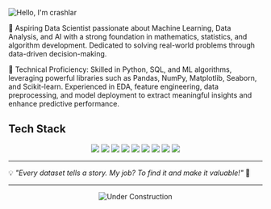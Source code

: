 ![Hello, I'm crashlar](https://capsule-render.vercel.app/api?type=waving&color=gradient&text=Hello,+I'm+crashlar!&height=100&section=header)

🔹 Aspiring Data Scientist passionate about Machine Learning, Data Analysis, and AI with a strong foundation in mathematics, statistics, and algorithm development. Dedicated to solving real-world problems through data-driven decision-making.

🔹 Technical Proficiency: Skilled in Python, SQL, and ML algorithms, leveraging powerful libraries such as Pandas, NumPy, Matplotlib, Seaborn, and Scikit-learn. Experienced in EDA, feature engineering, data preprocessing, and model deployment to extract meaningful insights and enhance predictive performance.

##  Tech Stack  
<div align="center">  
<img src="https://img.shields.io/badge/Python-3776AB?style=for-the-badge&logo=python&logoColor=white"/>  
<img src="https://img.shields.io/badge/SQL-4479A1?style=for-the-badge&logo=postgresql&logoColor=white"/>  
<img src="https://img.shields.io/badge/Pandas-150458?style=for-the-badge&logo=pandas&logoColor=white"/>  
<img src="https://img.shields.io/badge/Scikit--Learn-F7931E?style=for-the-badge&logo=scikitlearn&logoColor=white"/>  
<img src="https://img.shields.io/badge/Matplotlib-3776AB?style=for-the-badge&logo=python&logoColor=white"/> 
<img src="https://img.shields.io/badge/NumPy-013243?style=for-the-badge&logo=numpy&logoColor=white"/>  
<img src="https://img.shields.io/badge/Machine%20Learning-FF6F00?style=for-the-badge&logo=tensorflow&logoColor=white"/>  
<img src="https://img.shields.io/badge/Statistics-1D3557?style=for-the-badge&logo=databricks&logoColor=white"/>  
<img src="https://img.shields.io/badge/Streamlit-FF4B4B?style=for-the-badge&logo=streamlit&logoColor=white"/>  


</div>  



<!--
## 🚀 Featured Projects  
🌟 **Check out some of my top projects!**  
-->
---

<!--## 📊 GitHub Stats  
<div align="center">  
<img src="https://github-readme-stats.vercel.app/api?username=crashlar1&show_icons=true&theme=radical" width="48%"/>  
<img src="https://github-readme-streak-stats.herokuapp.com/?user=crashlar1&theme=radical" width="48%"/>  
</div>  -->

<!--
## 🕴🏻 Feel Free to Reach Me  
📩 **Email:** mukeshkumar.in25@gmail.com  
💼 **LinkedIn:** [crashlar1](https://linkedin.com/in/crashlar1)  
🐦 **Twitter:** [crashlar1](https://twitter.com/crashlar1)  
📂 **Portfolio:** [crashlar1.com](https://crashlar1.com)  -->
 
💡 _"Every dataset tells a story. My job? To find it and make it valuable!"_ 🚀  

---

<p align="center">
  <img src="https://raw.githubusercontent.com/sindresorhus/sindresorhus/main/under-construction.gif" alt="Under Construction">
</p>


<img align = "right"  src="https://komarev.com/ghpvc/?username=crashlar1&style=flat-square&color=blue" alt=""/>



